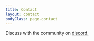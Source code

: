 ```yaml
---
title: Contact
layout: contact
bodyClass: page-contact
---
```


Discuss with the community on [discord.](https://discord.gg/HrnsJZ5baM)